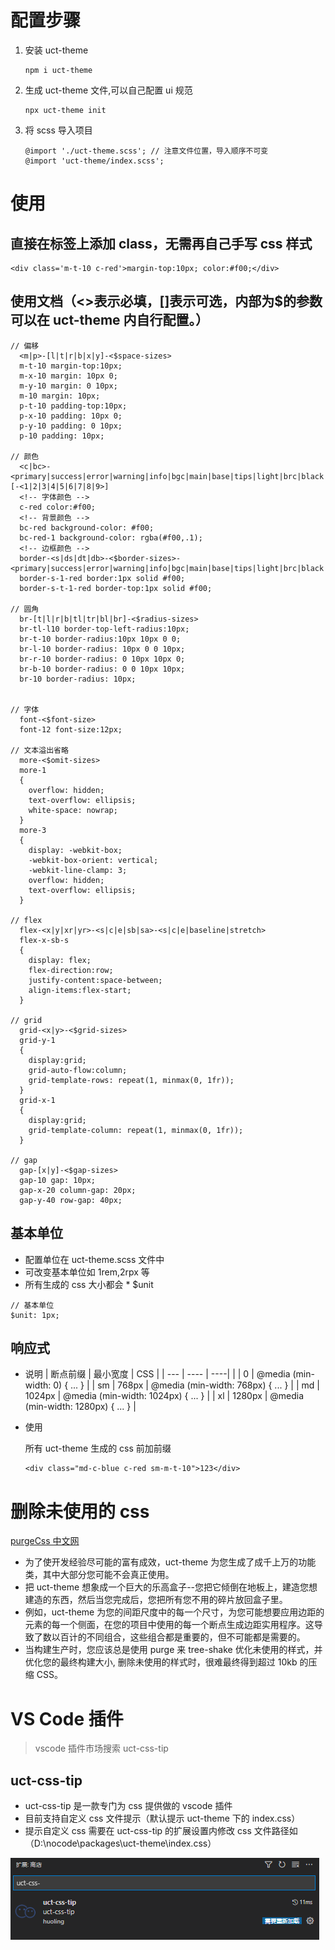 # 配置步骤

1. 安装 uct-theme
   ```
   npm i uct-theme
   ```
2. 生成 uct-theme 文件,可以自己配置 ui 规范
   ```
   npx uct-theme init
   ```
3. 将 scss 导入项目

   ```
   @import './uct-theme.scss'; // 注意文件位置，导入顺序不可变
   @import 'uct-theme/index.scss';
   ```

# 使用

## 直接在标签上添加 class，无需再自己手写 css 样式

```
<div class='m-t-10 c-red'>margin-top:10px; color:#f00;</div>
```

## 使用文档（<>表示必填，[]表示可选，内部为$的参数可以在 uct-theme 内自行配置。）

```
// 偏移
  <m|p>-[l|t|r|b|x|y]-<$space-sizes>
  m-t-10 margin-top:10px;
  m-x-10 margin: 10px 0;
  m-y-10 margin: 0 10px;
  m-10 margin: 10px;
  p-t-10 padding-top:10px;
  p-x-10 padding: 10px 0;
  p-y-10 padding: 0 10px;
  p-10 padding: 10px;

// 颜色
  <c|bc>-<primary|success|error|warning|info|bgc|main|base|tips|light|brc|black|white|gray|dark|blue|skyblue|green|red|orange|yellow>[-<1|2|3|4|5|6|7|8|9>]
  <!-- 字体颜色 -->
  c-red color:#f00;
  <!-- 背景颜色 -->
  bc-red background-color: #f00;
  bc-red-1 background-color: rgba(#f00,.1);
  <!-- 边框颜色 -->
  border-<s|ds|dt|db>-<$border-sizes>-<primary|success|error|warning|info|bgc|main|base|tips|light|brc|black|white|gray|dark|blue|skyblue|green|red|orange|yellow>
  border-s-1-red border:1px solid #f00;
  border-s-t-1-red border-top:1px solid #f00;

// 圆角
  br-[t|l|r|b|tl|tr|bl|br]-<$radius-sizes>
  br-tl-l10 border-top-left-radius:10px;
  br-t-10 border-radius:10px 10px 0 0;
  br-l-10 border-radius: 10px 0 0 10px;
  br-r-10 border-radius: 0 10px 10px 0;
  br-b-10 border-radius: 0 0 10px 10px;
  br-10 border-radius: 10px;


// 字体
  font-<$font-size>
  font-12 font-size:12px;

// 文本溢出省略
  more-<$omit-sizes>
  more-1
  {
    overflow: hidden;
    text-overflow: ellipsis;
    white-space: nowrap;
  }
  more-3
  {
    display: -webkit-box;
    -webkit-box-orient: vertical;
    -webkit-line-clamp: 3;
    overflow: hidden;
    text-overflow: ellipsis;
  }

// flex
  flex-<x|y|xr|yr>-<s|c|e|sb|sa>-<s|c|e|baseline|stretch>
  flex-x-sb-s
  {
    display: flex;
    flex-direction:row;
    justify-content:space-between;
    align-items:flex-start;
  }

// grid
  grid-<x|y>-<$grid-sizes>
  grid-y-1
  {
    display:grid;
    grid-auto-flow:column;
    grid-template-rows: repeat(1, minmax(0, 1fr));
  }
  grid-x-1
  {
    display:grid;
    grid-template-column: repeat(1, minmax(0, 1fr));
  }

// gap
  gap-[x|y]-<$gap-sizes>
  gap-10 gap: 10px;
  gap-x-20 column-gap: 20px;
  gap-y-40 row-gap: 40px;

```

## 基本单位

- 配置单位在 uct-theme.scss 文件中
- 可改变基本单位如 1rem,2rpx 等
- 所有生成的 css 大小都会 \* $unit

```
// 基本单位
$unit: 1px;
```

## 响应式

- 说明
  | 断点前缀 | 最小宽度 | CSS |
  | --- | ---- | ----|
  | | 0 | @media (min-width: 0) { ... } |
  | sm | 768px | @media (min-width: 768px) { ... } |
  | md | 1024px | @media (min-width: 1024px) { ... } |
  | xl | 1280px | @media (min-width: 1280px) { ... } |

- 使用

  所有 uct-theme 生成的 css 前加前缀

  ```
  <div class="md-c-blue c-red sm-m-t-10">123</div>
  ```

# 删除未使用的 css

[purgeCss 中文网](https://purgecss.zcopy.site/plugins/webpack.html#installation)

- 为了使开发经验尽可能的富有成效，uct-theme 为您生成了成千上万的功能类，其中大部分您可能不会真正使用。
- 把 uct-theme 想象成一个巨大的乐高盒子--您把它倾倒在地板上，建造您想建造的东西，然后当您完成后，您把所有您不用的碎片放回盒子里。
- 例如，uct-theme 为您的间距尺度中的每一个尺寸，为您可能想要应用边距的元素的每一个侧面，在您的项目中使用的每一个断点生成边距实用程序。这导致了数以百计的不同组合，这些组合都是重要的，但不可能都是需要的。
- 当构建生产时，您应该总是使用 purge 来 tree-shake 优化未使用的样式，并优化您的最终构建大小, 删除未使用的样式时，很难最终得到超过 10kb 的压缩 CSS。

# VS Code 插件

> vscode 插件市场搜索 uct-css-tip

## uct-css-tip

- uct-css-tip 是一款专门为 css 提供做的 vscode 插件
- 目前支持自定义 css 文件提示（默认提示 uct-theme 下的 index.css）
- 提示自定义 css 需要在 uct-css-tip 的扩展设置内修改 css 文件路径如（D:\nocode\packages\uct-theme\index.css）

![uct-css-tip](2021-09-28-16-10-16.png)
